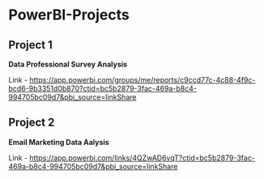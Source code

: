 # PowerBI-Projects

## Project 1 

**Data Professional Survey Analysis**

Link - https://app.powerbi.com/groups/me/reports/c9ccd77c-4c88-4f9c-bcd6-9b3351d0b870?ctid=bc5b2879-3fac-469a-b8c4-994705bc09d7&pbi_source=linkShare


## Project 2 

**Email Marketing Data Aalysis**

Link - https://app.powerbi.com/links/4QZwAD6vqT?ctid=bc5b2879-3fac-469a-b8c4-994705bc09d7&pbi_source=linkShare
